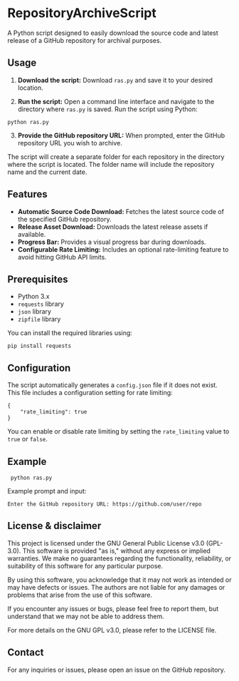 # RepositoryArchiveScript

A Python script designed to easily download the source code and latest release of a GitHub repository for archival purposes.

## Usage

1. **Download the script:**
   Download `ras.py` and save it to your desired location.

2. **Run the script:**
   Open a command line interface and navigate to the directory where `ras.py` is saved. Run the script using Python:
```
python ras.py
```

3. **Provide the GitHub repository URL:**
   When prompted, enter the GitHub repository URL you wish to archive.

The script will create a separate folder for each repository in the directory where the script is located. The folder name will include the repository name and the current date.

## Features

- **Automatic Source Code Download:** Fetches the latest source code of the specified GitHub repository.
- **Release Asset Download:** Downloads the latest release assets if available.
- **Progress Bar:** Provides a visual progress bar during downloads.
- **Configurable Rate Limiting:** Includes an optional rate-limiting feature to avoid hitting GitHub API limits.

## Prerequisites

- Python 3.x
- `requests` library
- `json` library
- `zipfile` library

You can install the required libraries using:

    pip install requests

## Configuration

The script automatically generates a `config.json` file if it does not exist. This file includes a configuration setting for rate limiting:

    {
        "rate_limiting": true
    }

You can enable or disable rate limiting by setting the `rate_limiting` value to `true` or `false`.

## Example

     python ras.py

Example prompt and input:

    Enter the GitHub repository URL: https://github.com/user/repo

## License & disclaimer

This project is licensed under the GNU General Public License v3.0 (GPL-3.0). This software is provided "as is," without any express or implied warranties. We make no guarantees regarding the functionality, reliability, or suitability of this software for any particular purpose.

By using this software, you acknowledge that it may not work as intended or may have defects or issues. The authors are not liable for any damages or problems that arise from the use of this software.

If you encounter any issues or bugs, please feel free to report them, but understand that we may not be able to address them.

For more details on the GNU GPL v3.0, please refer to the LICENSE file.

## Contact

For any inquiries or issues, please open an issue on the GitHub repository.
